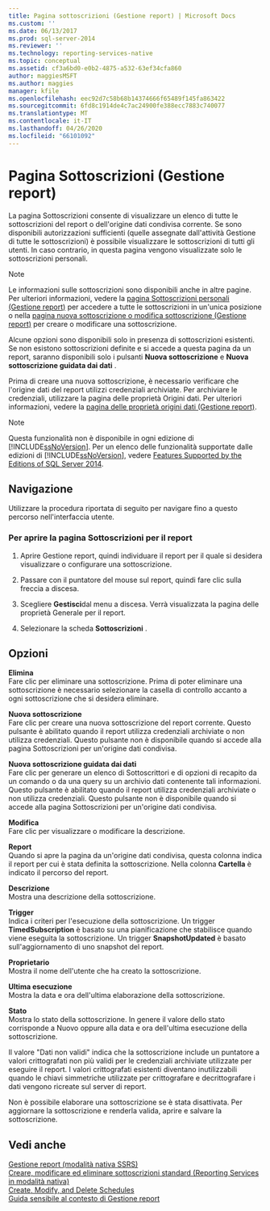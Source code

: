 ```yaml
---
title: Pagina sottoscrizioni (Gestione report) | Microsoft Docs
ms.custom: ''
ms.date: 06/13/2017
ms.prod: sql-server-2014
ms.reviewer: ''
ms.technology: reporting-services-native
ms.topic: conceptual
ms.assetid: cf3a6bd0-e0b2-4875-a532-63ef34cfa860
author: maggiesMSFT
ms.author: maggies
manager: kfile
ms.openlocfilehash: eec92d7c58b68b14374666f65489f145fa863422
ms.sourcegitcommit: 6fd8c1914de4c7ac24900fe388ecc7883c740077
ms.translationtype: MT
ms.contentlocale: it-IT
ms.lasthandoff: 04/26/2020
ms.locfileid: "66101092"
---
```

# <a name="subscriptions-page-report-manager"></a>Pagina Sottoscrizioni (Gestione report)
  La pagina Sottoscrizioni consente di visualizzare un elenco di tutte le sottoscrizioni del report o dell'origine dati condivisa corrente. Se sono disponibili autorizzazioni sufficienti (quelle assegnate dall'attività Gestione di tutte le sottoscrizioni) è possibile visualizzare le sottoscrizioni di tutti gli utenti. In caso contrario, in questa pagina vengono visualizzate solo le sottoscrizioni personali.  
  
> [!NOTE]  
>  Le informazioni sulle sottoscrizioni sono disponibili anche in altre pagine. Per ulteriori informazioni, vedere la [pagina Sottoscrizioni personali &#40;Gestione report&#41;](../../2014/reporting-services/my-subscriptions-page-report-manager.md) per accedere a tutte le sottoscrizioni in un'unica posizione o nella [pagina nuova sottoscrizione o modifica sottoscrizione &#40;Gestione report&#41;](../../2014/reporting-services/new-subscription-or-edit-subscription-page-report-manager.md) per creare o modificare una sottoscrizione.  
  
 Alcune opzioni sono disponibili solo in presenza di sottoscrizioni esistenti. Se non esistono sottoscrizioni definite e si accede a questa pagina da un report, saranno disponibili solo i pulsanti **Nuova sottoscrizione** e **Nuova sottoscrizione guidata dai dati** .  
  
 Prima di creare una nuova sottoscrizione, è necessario verificare che l'origine dati del report utilizzi credenziali archiviate. Per archiviare le credenziali, utilizzare la pagina delle proprietà Origini dati. Per ulteriori informazioni, vedere la [pagina delle proprietà origini dati &#40;Gestione report&#41;](../../2014/reporting-services/data-sources-properties-page-report-manager.md).  
  
> [!NOTE]  
>  Questa funzionalità non è disponibile in ogni edizione di [!INCLUDE[ssNoVersion](../includes/ssnoversion-md.md)]. Per un elenco delle funzionalità supportate dalle edizioni di [!INCLUDE[ssNoVersion](../includes/ssnoversion-md.md)], vedere [Features Supported by the Editions of SQL Server 2014](../../2014/getting-started/features-supported-by-the-editions-of-sql-server-2014.md).  
  
## <a name="navigation"></a>Navigazione  
 Utilizzare la procedura riportata di seguito per navigare fino a questo percorso nell'interfaccia utente.  
  
### <a name="to-open-the-subscriptions-page-for-report"></a>Per aprire la pagina Sottoscrizioni per il report  
  
1.  Aprire Gestione report, quindi individuare il report per il quale si desidera visualizzare o configurare una sottoscrizione.  
  
2.  Passare con il puntatore del mouse sul report, quindi fare clic sulla freccia a discesa.  
  
3.  Scegliere **Gestisci**dal menu a discesa. Verrà visualizzata la pagina delle proprietà Generale per il report.  
  
4.  Selezionare la scheda **Sottoscrizioni** .  
  
## <a name="options"></a>Opzioni  
 **Elimina**  
 Fare clic per eliminare una sottoscrizione. Prima di poter eliminare una sottoscrizione è necessario selezionare la casella di controllo accanto a ogni sottoscrizione che si desidera eliminare.  
  
 **Nuova sottoscrizione**  
 Fare clic per creare una nuova sottoscrizione del report corrente. Questo pulsante è abilitato quando il report utilizza credenziali archiviate o non utilizza credenziali. Questo pulsante non è disponibile quando si accede alla pagina Sottoscrizioni per un'origine dati condivisa.  
  
 **Nuova sottoscrizione guidata dai dati**  
 Fare clic per generare un elenco di Sottoscrittori e di opzioni di recapito da un comando o da una query su un archivio dati contenente tali informazioni. Questo pulsante è abilitato quando il report utilizza credenziali archiviate o non utilizza credenziali. Questo pulsante non è disponibile quando si accede alla pagina Sottoscrizioni per un'origine dati condivisa.  
  
 **Modifica**  
 Fare clic per visualizzare o modificare la descrizione.  
  
 **Report**  
 Quando si apre la pagina da un'origine dati condivisa, questa colonna indica il report per cui è stata definita la sottoscrizione. Nella colonna **Cartella** è indicato il percorso del report.  
  
 **Descrizione**  
 Mostra una descrizione della sottoscrizione.  
  
 **Trigger**  
 Indica i criteri per l'esecuzione della sottoscrizione. Un trigger **TimedSubscription** è basato su una pianificazione che stabilisce quando viene eseguita la sottoscrizione. Un trigger **SnapshotUpdated** è basato sull'aggiornamento di uno snapshot del report.  
  
 **Proprietario**  
 Mostra il nome dell'utente che ha creato la sottoscrizione.  
  
 **Ultima esecuzione**  
 Mostra la data e ora dell'ultima elaborazione della sottoscrizione.  
  
 **Stato**  
 Mostra lo stato della sottoscrizione. In genere il valore dello stato corrisponde a Nuovo oppure alla data e ora dell'ultima esecuzione della sottoscrizione.  
  
 Il valore "Dati non validi" indica che la sottoscrizione include un puntatore a valori crittografati non più validi per le credenziali archiviate utilizzate per eseguire il report. I valori crittografati esistenti diventano inutilizzabili quando le chiavi simmetriche utilizzate per crittografare e decrittografare i dati vengono ricreate sul server di report.  
  
 Non è possibile elaborare una sottoscrizione se è stata disattivata. Per aggiornare la sottoscrizione e renderla valida, aprire e salvare la sottoscrizione.  
  
## <a name="see-also"></a>Vedi anche  
 [Gestione report &#40;modalità nativa SSRS&#41;](../../2014/reporting-services/report-manager-ssrs-native-mode.md)   
 [Creare, modificare ed eliminare sottoscrizioni standard &#40;Reporting Services in modalità nativa&#41;](subscriptions/create-and-manage-subscriptions-for-native-mode-report-servers.md)   
 [Create, Modify, and Delete Schedules](subscriptions/create-modify-and-delete-schedules.md)   
 [Guida sensibile al contesto di Gestione report](../../2014/reporting-services/report-manager-f1-help.md)  
  
  
